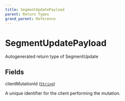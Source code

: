 ```yaml
---
title: SegmentUpdatePayload
parent: Return Types
grand_parent: Reference
---
```


# SegmentUpdatePayload

Autogenerated return type of SegmentUpdate

## Fields

<div class="field-entry ">
  <span id="client_mutation_id" class="field-name anchored">clientMutationId (<code><a href="/docs/reference/scalar/string">String</a></code>)</span>

  <div class="description-wrapper">
   <p>A unique identifier for the client performing the mutation.</p>

  </div>
</div>

